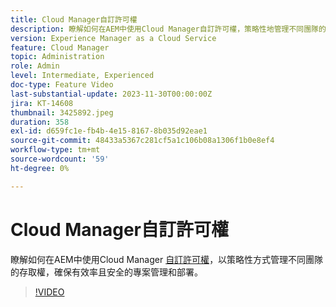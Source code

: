```yaml
---
title: Cloud Manager自訂許可權
description: 瞭解如何在AEM中使用Cloud Manager自訂許可權，策略性地管理不同團隊的存取權，確保有效率且安全的專案管理和部署。
version: Experience Manager as a Cloud Service
feature: Cloud Manager
topic: Administration
role: Admin
level: Intermediate, Experienced
doc-type: Feature Video
last-substantial-update: 2023-11-30T00:00:00Z
jira: KT-14608
thumbnail: 3425892.jpeg
duration: 358
exl-id: d659fc1e-fb4b-4e15-8167-8b035d92eae1
source-git-commit: 48433a5367c281cf5a1c106b08a1306f1b0e8ef4
workflow-type: tm+mt
source-wordcount: '59'
ht-degree: 0%

---
```


# Cloud Manager自訂許可權

瞭解如何在AEM中使用Cloud Manager [自訂許可權](https://experienceleague.adobe.com/docs/experience-manager-cloud-manager/content/requirements/custom-permissions.html)，以策略性方式管理不同團隊的存取權，確保有效率且安全的專案管理和部署。

>[!VIDEO](https://video.tv.adobe.com/v/3425892/?learn=on)
